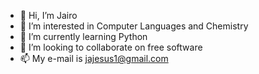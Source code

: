 - 👋 Hi, I’m Jairo
- 👀 I’m interested in Computer Languages and Chemistry
- 🌱 I’m currently learning Python
- 💞️ I’m looking to collaborate on free software
- 📫 My e-mail is jajesus1@gmail.com

<!---
jairoaju/jairoaju is a ✨ special ✨ repository because its `README.md` (this file) appears on your GitHub profile.
You can click the Preview link to take a look at your changes.
--->
